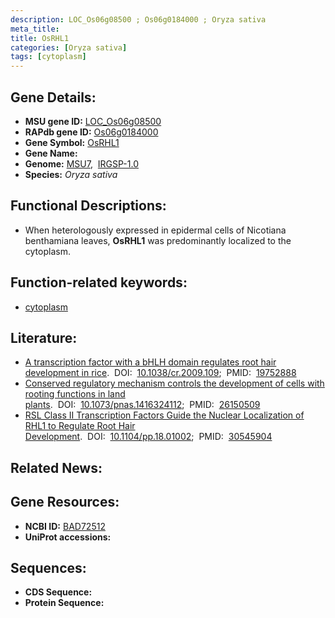 ```yaml
---
description: LOC_Os06g08500 ; Os06g0184000 ; Oryza sativa
meta_title:
title: OsRHL1
categories: [Oryza sativa]
tags: [cytoplasm]
---
```


## Gene Details:
- **MSU gene ID:** [LOC_Os06g08500](http://rice.uga.edu/cgi-bin/ORF_infopage.cgi?orf=LOC_Os06g08500)  
- **RAPdb gene ID:** [Os06g0184000](https://rapdb.dna.affrc.go.jp/locus/?name=Os06g0184000)  
- **Gene Symbol:** <u>OsRHL1</u>
- **Gene Name:**
- **Genome:**  [MSU7](http://rice.uga.edu/),&nbsp;&nbsp;[IRGSP-1.0](https://rapdb.dna.affrc.go.jp/download/irgsp1.html)
- **Species:** *Oryza sativa*

## Functional Descriptions:
   - When heterologously expressed in epidermal cells of Nicotiana benthamiana leaves, **OsRHL1** was predominantly localized to the cytoplasm.

## Function-related keywords:
   - [cytoplasm](/tags/cytoplasm/)

## Literature:
   - [A transcription factor with a bHLH domain regulates root hair development in rice](https://www.doi.org/10.1038/cr.2009.109).&nbsp;&nbsp;DOI:&nbsp;&nbsp;[10.1038/cr.2009.109](https://www.doi.org/10.1038/cr.2009.109);&nbsp;&nbsp;PMID:&nbsp;&nbsp;[19752888](https://pubmed.ncbi.nlm.nih.gov/19752888/)
   - [Conserved regulatory mechanism controls the development of cells with rooting functions in land plants](https://www.doi.org/10.1073/pnas.1416324112).&nbsp;&nbsp;DOI:&nbsp;&nbsp;[10.1073/pnas.1416324112](https://www.doi.org/10.1073/pnas.1416324112);&nbsp;&nbsp;PMID:&nbsp;&nbsp;[26150509](https://pubmed.ncbi.nlm.nih.gov/26150509/)
   - [RSL Class II Transcription Factors Guide the Nuclear Localization of RHL1 to Regulate Root Hair Development](https://www.doi.org/10.1104/pp.18.01002).&nbsp;&nbsp;DOI:&nbsp;&nbsp;[10.1104/pp.18.01002](https://www.doi.org/10.1104/pp.18.01002);&nbsp;&nbsp;PMID:&nbsp;&nbsp;[30545904](https://pubmed.ncbi.nlm.nih.gov/30545904/)

## Related News:

## Gene Resources:
- **NCBI ID:**  [BAD72512](http://www.ncbi.nlm.nih.gov/nuccore/BAD72512)
- **UniProt accessions:** [](https://www.uniprot.org/uniprotkb//entry)

## Sequences:
- **CDS Sequence:**
- **Protein Sequence:**
